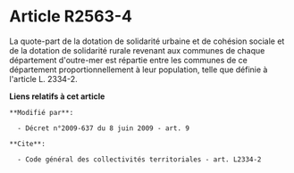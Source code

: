 # Article R2563-4

La quote-part de la dotation de solidarité urbaine et de cohésion sociale et de la dotation de solidarité rurale revenant aux
communes de chaque département d'outre-mer est répartie entre les communes de ce département proportionnellement à leur
population, telle que définie à l'article L. 2334-2.

**Liens relatifs à cet article**

	**Modifié par**:

	  - Décret n°2009-637 du 8 juin 2009 - art. 9

	**Cite**:

	  - Code général des collectivités territoriales - art. L2334-2
